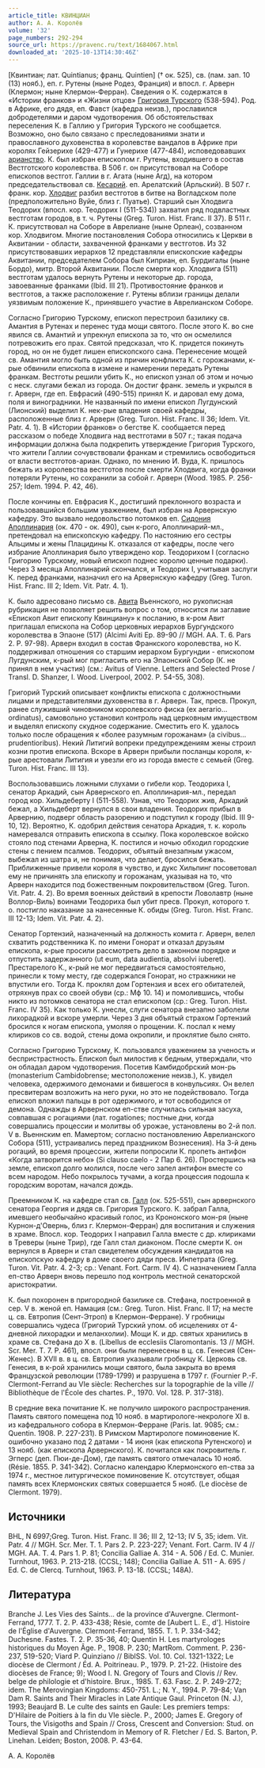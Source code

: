 ```yaml
---
article_title: КВИНЦИАН
author: А. А. Королёв
volume: '32'
page_numbers: 292-294
source_url: https://pravenc.ru/text/1684067.html
downloaded_at: '2025-10-13T14:30:46Z'
---
```


[Квинтиан; лат. Quintianus; франц. Quintien] († ок. 525), св. (пам. зап. 10 (13) нояб.), еп. г. Рутены (ныне Родез, Франция) и впосл. г. Арверн (Клермон; ныне Клермон-Ферран). Сведения о К. содержатся в «Истории франков» и «Жизни отцов» [Григория Турского](<https://pravenc.ru/text/Григорий Турский.html>) (538-594). Род. в Африке, его дядя, еп. Фавст (кафедра неизв.), прославился добродетелями и даром чудотворения. Об обстоятельствах переселения К. в Галлию у Григория Турского не сообщается. Возможно, оно было связано с преследованиями знати и православного духовенства в королевстве вандалов в Африке при королях Гейзерихе (429-477) и Гунерихе (477-484), исповедовавших [арианство](https://pravenc.ru/text/Арианство.html). К. был избран епископом г. Рутены, входившего в состав Вестготского королевства. В 506 г. он присутствовал на Соборе епископов вестгот. Галлии в г. Агата (ныне Агд), на котором председательствовал св. [Кесарий](https://pravenc.ru/text/Кесарий.html). еп. Арелатский (Арльский). В 507 г. франк. кор. [Хлодвиг](https://pravenc.ru/text/Хлодвиг.html) разбил вестготов в битве на Вогладском поле (предположительно Вуйе, близ г. Пуатье). Старший сын Хлодвига Теодорих (впосл. кор. Теодорих I (511-534)) захватил ряд подвластных вестготам городов, в т. ч. Рутены (Greg. Turon. Hist. Franc. II 37). В 511 г. К. присутствовал на Соборе в Аврелиане (ныне Орлеан), созванном кор. Хлодвигом. Многие постановления Собора относились к Церкви в Аквитании - области, захваченной франками у вестготов. Из 32 присутствовавших иерархов 12 представляли епископские кафедры Аквитании, председателем Собора был Киприан, еп. Бурдигалы (ныне Бордо), митр. Второй Аквитании. После смерти кор. Хлодвига (511) вестготам удалось вернуть Рутены и некоторые др. города, завоеванные франками (Ibid. III 21). Противостояние франков и вестготов, а также расположение г. Рутены вблизи границы делали уязвимым положение К., принявшего участие в Аврелианском Соборе.

Согласно Григорию Турскому, епископ перестроил базилику св. Амантия в Рутенах и перенес туда мощи святого. После этого К. во сне явился св. Амантий и упрекнул епископа за то, что он осмелился потревожить его прах. Святой предсказал, что К. придется покинуть город, но он не будет лишен епископского сана. Перенесение мощей св. Амантия могло быть одной из причин конфликта К. с горожанами, к-рые обвинили епископа в измене и намерении передать Рутены франкам. Вестготы решили убить К., но епископ узнал об этом и ночью с неск. слугами бежал из города. Он достиг франк. земель и укрылся в г. Арверн, где еп. Евфрасий (490-515) принял К. и даровал ему дома, поля и виноградники. Не названный по имени епископ Лугдунский (Лионский) выделил К. нек-рые владения своей кафедры, расположенные близ г. Арверн (Greg. Turon. Hist. Franc. II 36; Idem. Vit. Patr. 4. 1). В «Истории франков» о бегстве К. сообщается перед рассказом о победе Хлодвига над вестготами в 507 г.; такая подача информации должна была подкрепить утверждение Григория Турского, что жители Галлии сочувствовали франкам и стремились освободиться от власти вестготов-ариан. Однако, по мнению И. Вуда, К. пришлось бежать из королевства вестготов после смерти Хлодвига, когда франки потеряли Рутены, но сохранили за собой г. Арверн (Wood. 1985. P. 256-257; Idem. 1994. P. 42, 46).

После кончины еп. Евфрасия К., достигший преклонного возраста и пользовавшийся большим уважением, был избран на Арвернскую кафедру. Это вызвало недовольство потомков еп. [Сидония Аполлинария](<https://pravenc.ru/text/Сидоний Аполлинарий.html>) (ок. 470 - ок. 490), сын к-рого, Аполлинарий-мл., претендовал на епископскую кафедру. По настоянию его сестры Альцимы и жены Плацидины К. отказался от кафедры, после чего избрание Аполлинария было утверждено кор. Теодорихом I (согласно Григорию Турскому, новый епископ поднес королю ценные подарки). Через 3 месяца Аполлинарий скончался, и Теодорих I, учитывая заслуги К. перед франками, назначил его на Арвернскую кафедру (Greg. Turon. Hist. Franc. III 2; Idem. Vit. Patr. 4. 1).

К. было адресовано письмо св. [Авита](<https://pravenc.ru/text/АВИТ Алцим Экдиций.html>) Вьеннского, но рукописная рубрикация не позволяет решить вопрос о том, относится ли заглавие «Епископ Авит епископу Квинциану» к посланию, в к-ром Авит приглашал епископа на Собор церковных иерархов Бургундского королевства в Эпаоне (517) (Alcimi Aviti Ep. 89-90 // MGH. AA. T. 6. Pars 2. P. 97-98). Арверн входил в состав Франкского королевства, но К. поддерживал отношения со старшим иерархом Бургундии - епископом Лугдунским, к-рый мог пригласить его на Эпаонский Собор (К. не принял в нем участия) (см.: Avitus of Vienne. Letters and Selected Prose / Transl. D. Shanzer, I. Wood. Liverpool, 2002. P. 54-55, 308).

Григорий Турский описывает конфликты епископа с должностными лицами и представителями духовенства в г. Арверн. Так, пресв. Прокул, ранее служивший чиновником королевского фиска (ex aerario... ordinatus), самовольно установил контроль над церковным имуществом и выделял епископу скудное содержание. Сместить его К. удалось только после обращения к «более разумным горожанам» (a civibus... prudentioribus). Некий Литигий вопреки предупреждениям жены строил козни против епископа. Вскоре в Арверн прибыли посланцы короля, к-рые арестовали Литигия и увезли его из города вместе с семьей (Greg. Turon. Hist. Franc. III 13).

Воспользовавшись ложными слухами о гибели кор. Теодориха I, сенатор Аркадий, сын Арвернского еп. Аполлинария-мл., передал город кор. Хильдеберту I (511-558). Узнав, что Теодорих жив, Аркадий бежал, а Хильдеберт вернулся в свои владения. Теодорих прибыл в Арвернию, подверг область разорению и подступил к городу (Ibid. III 9-10, 12). Вероятно, К. одобрил действия сенатора Аркадия, т. к. король намеревался отправить епископа в ссылку. Пока королевское войско стояло под стенами Арверна, К. постился и ночью обходил городские стены с пением псалмов. Теодорих, объятый внезапным ужасом, выбежал из шатра и, не понимая, что делает, бросился бежать. Приближенные привели короля в чувство, и дукс Хильпинг посоветовал ему не причинять зла епископу и горожанам, указывая на то, что Арверн находится под божественным покровительством (Greg. Turon. Vit. Patr. 4. 2). Во время военных действий в крепости Ловолавтр (ныне Воллор-Виль) воинами Теодориха был убит пресв. Прокул, которого т. о. постигло наказание за нанесенные К. обиды (Greg. Turon. Hist. Franc. III 12-13; Idem. Vit. Patr. 4. 2).

Сенатор Гортензий, назначенный на должность комита г. Арверн, велел схватить родственника К. по имени Гонорат и отказал друзьям епископа, к-рые просили рассмотреть дело в законном порядке и отпустить задержанного (ut eum, data audientia, absolvi iuberet). Престарелого К., к-рый не мог передвигаться самостоятельно, принесли к тому месту, где содержался Гонорат, но стражники не впустили его. Тогда К. проклял дом Гортензия и всех его обитателей, отряхнув прах со своей обуви (ср.: Мф 10. 14) и помолившись, чтобы никто из потомков сенатора не стал епископом (ср.: Greg. Turon. Hist. Franc. IV 35). Как только К. унесли, слуги сенатора внезапно заболели лихорадкой и вскоре умерли. Через 3 дня объятый страхом Гортензий бросился к ногам епископа, умоляя о прощении. К. послал к нему клириков со св. водой, стены дома окропили, и проклятие было снято.

Согласно Григорию Турскому, К. пользовался уважением за ученость и беспристрастность. Епископ был милостив к бедным, утверждали, что он обладал даром чудотворения. Посетив Камбидобрский мон-рь (monasterium Cambidobrense; местоположение неизв.), К. увидел человека, одержимого демонами и бившегося в конвульсиях. Он велел пресвитерам возложить на него руки, но это не подействовало. Тогда епископ вложил пальцы в рот одержимого, и тот освободился от демона. Однажды в Арвернском еп-стве случилась сильная засуха, совпавшая с рогациями (лат. rogationes; постные дни, когда совершались процессии и молитвы об урожае, установлены во 2-й пол. V в. Вьеннским еп. Мамертом; согласно постановлению Аврелианского Собора (511), устраивались перед праздником Вознесения). На 3-й день рогаций, во время процессии, жители попросили К. пропеть антифон «Когда затворится небо» (Si clauso caelo - 2 Пар 6. 26). Простершись на земле, епископ долго молился, после чего запел антифон вместе со всем народом. Небо покрылось тучами, а когда процессия подошла к городским воротам, начался дождь.

Преемником К. на кафедре стал св. [Галл](https://pravenc.ru/text/Галл.html) (ок. 525-551), сын арвернского сенатора Георгия и дядя св. Григория Турского. К. забрал Галла, имевшего необычайно красивый голос, из Крононского мон-ря (ныне Курнон-д'Овернь, близ г. Клермон-Ферран) для воспитания и служения в храме. Впосл. кор. Теодорих I направил Галла вместе с др. клириками в Треверы (ныне Трир), где Галл стал диаконом. После смерти К. он вернулся в Арверн и стал свидетелем обсуждения кандидатов на епископскую кафедру в доме своего дяди пресв. Инпетрата (Greg. Turon. Vit. Patr. 4. 2-3; ср.: Venant. Fort. Carm. IV 4). С назначением Галла еп-ство Арверн вновь перешло под контроль местной сенаторской аристократии.

К. был похоронен в пригородной базилике св. Стефана, построенной в сер. V в. женой еп. Намация (см.: Greg. Turon. Hist. Franc. II 17; на месте ц. св. Евтропия (Сент-Этроп) в Клермон-Ферране). У гробницы совершались чудеса (Григорий Турский упом. об исцелениях от 4-дневной лихорадки и меланхолии). Мощи К. и др. святых хранились в храме св. Стефана до X в. (Libellus de ecclesiis Claromontanis. 13 // MGH. Scr. Mer. T. 7. P. 461), впосл. они были перенесены в ц. св. Генесия (Сен-Женес). В XVII в. в ц. св. Евтропия указывали гробницу К. Церковь св. Генесия, в к-рой хранились мощи святого, была закрыта во время Французской революции (1789-1799) и разрушена в 1797 г. (Fournier P.-F. Clermont-Ferrand au VIe siècle: Recherches sur la topographie de la ville // Bibliothèque de l'École des chartes. P., 1970. Vol. 128. P. 317-318).

В средние века почитание К. не получило широкого распространения. Память святого помещена под 10 нояб. в мартирологе-некрологе XI в. из кафедрального собора в Клермон-Ферране (Paris. lat. 9085; см.: Quentin. 1908. P. 227-231). В Римском Мартирологе поминовение К. ошибочно указано под 2 датами - 14 июня (как епископа Рутенского) и 13 нояб. (как епископа Арвернского). К. почитался как покровитель г. Эгперс (деп. Пюи-де-Дом), где память святого отмечалась 10 нояб. (Résie. 1855. P. 341-342). Согласно календарю Клермонского еп-ства за 1974 г., местное литургическое поминовение К. отсутствует, общая память всех Клермонских святых совершается 5 нояб. (Le diocèse de Clermont. 1979).

## Источники

BHL, N 6997;Greg. Turon. Hist. Franc. II 36; III 2, 12-13; IV 5, 35; idem. Vit. Patr. 4 // MGH. Scr. Mer. T. 1. Pars 2. P. 223-227; Venant. Fort. Carm. IV 4 // MGH. AA. T. 4. Pars 1. P. 81; Concilia Galliae A. 314 - A. 506 / Ed. C. Munier. Turnhout, 1963. P. 213-218. (CCSL; 148); Concilia Galliae A. 511 - A. 695 / Ed. C. de Clercq. Turnhout, 1963. P. 13-18. (CCSL; 148A).

## Литература

Branche J. Les Vies des Saints... de la province d'Auvergne. Clermont-Ferrand, 1777. T. 2. P. 433-438; Résie, comte de [Aubert L. E., d']. Histoire de l'Église d'Auvergne. Clermont-Ferrand, 1855. T. 1. P. 334-342; Duchesne. Fastes. T. 2. P. 35-36, 40; Quentin H. Les martyrologes historiques du Moyen Âge. P., 1908. P. 230; MartRom. Comment. P. 236-237, 519-520; Viard P. Quinziano // BiblSS. Vol. 10. Col. 1321-1322; Le diocèse de Clermont / Éd. A. Poitrineau. P., 1979. P. 21-22. (Histoire des diocèses de France; 9); Wood I. N. Gregory of Tours and Clovis // Rev. belge de philologie et d'histoire. Brux., 1985. T. 63. Fasc. 2. P. 249-272; idem. The Merovingian Kingdoms: 450-751. L.; N. Y., 1994. P. 79-84; Van Dam R. Saints and Their Miracles in Late Antique Gaul. Princeton (N. J.), 1993; Beaujard B. Le culte des saints en Gaule: Les premiers temps: D'Hilaire de Poitiers à la fin du VIe siècle. P., 2000; James E. Gregory of Tours, the Visigoths and Spain // Cross, Crescent and Conversion: Stud. on Medieval Spain and Christendom in Memory of R. Fletcher / Ed. S. Barton, P. Linehan. Leiden; Boston, 2008. P. 43-64.

А. А. Королёв

